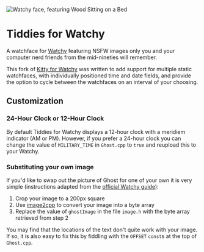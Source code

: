 
![Watchy face, featuring Wood Sitting on a Bed](GhostKittyWatchFace.jpg?raw=true "Wood Sitting on a Bed")
# Tiddies for Watchy

A watchface for [Watchy](https://watchy.sqfmi.com/) featuring NSFW images only you and your computer nerd friends from the mid-nineties will remember.

This fork of [Kitty for Watchy](https://github.com/MSGoodman/Kitty-for-Watchy) was written to add support for multiple static watchfaces, with individually positioned time and date fields, and provide the option to cycle between the watchfaces on an interval of your choosing. 

## Customization

### 24-Hour Clock or 12-Hour Clock

By default Tiddies for Watchy displays a 12-hour clock with a meridiem indicator (AM or PM). However, if you prefer a 24-hour clock you can change the value of `MILITARY_TIME` in `Ghost.cpp` to `true` and reupload this to your Watchy.

### Substituting your own image

If you'd like to swap out the picture of Ghost for one of your own it is very simple (instructions adapted from the [official Watchy guide](https://watchy.sqfmi.com/docs/create-watchface/)):

1. Crop your image to a 200px square
2. Use [image2cpp](http://javl.github.io/image2cpp/) to convert your image into a byte array
3. Replace the value of `ghostImage` in the file `image.h` with the byte array retrieved from step 2 

You may find that the locations of the text don't quite work with your image. If so, it is also easy to fix this by fiddling with the `OFFSET` `const`s at the top of `Ghost.cpp`.
